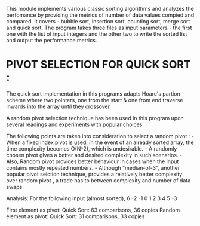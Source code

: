 This module implements various classic sorting algorithms and analyzes the perfomance by providing the metrics of
number of data values compied and compared. It covers - bubble sort, insertion sort, counting sort, merge sort and quick sort.
The program takes three files as input parameters - the first one with the list of input integers and the other two to
write the sorted list and output the performance metrics.


PIVOT SELECTION FOR QUICK SORT :
========================================
The quick sort implementation in this programs adapts Hoare's partion scheme where two pointers, one from the start & one from end
traverse inwards into the array until they crossover.

A random pivot selection technique has been used in this program upon several readings and experiments with popular choices. 

The following points are taken into consideration to select a random pivot :
	- When a fixed index pivot is used, in the event of an already sorted array, the time complexity becomes O(N^2), which is undesirable.
	- A randomly chosen pivot gives a better and desired complexity in such scenarios.
	- Also, Random pivot provides better behaviour in cases when the input contains mostly repeated numbers. 
	- Although "median-of-3", another popular pivot selction technique, provides a relatively better complexity over random pivot
		, a trade has to between complexity and number of data swaps.

Analysis:
For the following input (almost sorted),
6 -2 -1 0 1 2 3 4 5 -3 

First element as pivot: 	Quick Sort: 63 comparisons, 36 copies
Random element as pivot: 	Quick Sort: 31 comparisons, 33 copies
